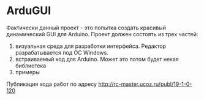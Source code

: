 ArduGUI
=======

Фактически данный проект - это попытка создать красивый динамический GUI для Arduino. 
Проект должен состоять из трех частей:
1. визуальная среда для разработки интерфейса. Редактор разрабатывается под ОС Windows.
2. встраиваемый код для Arduino. Может это потом будет некая библиотека
3. примеры

Публикация хода работ по адресу http://rc-master.ucoz.ru/publ/19-1-0-120
